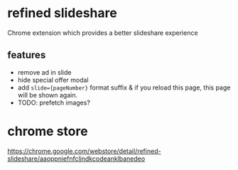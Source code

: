 # refined slideshare

Chrome extension which provides a better slideshare experience

## features
- remove ad in slide
- hide special offer modal
- add `slide={pageNumber}` format suffix & if you reload this page, this page will be shown again.
- TODO: prefetch images?

# chrome store

https://chrome.google.com/webstore/detail/refined-slideshare/aaoppniefnfcljndkcodeanklbanedeo
